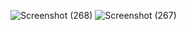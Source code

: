 ![Screenshot (268)](https://github.com/user-attachments/assets/27cf4363-54b5-493c-9e30-70e4aa8f94b5)
![Screenshot (267)](https://github.com/user-attachments/assets/59cd26a0-46e2-4056-8624-3d1095b05ef3)
